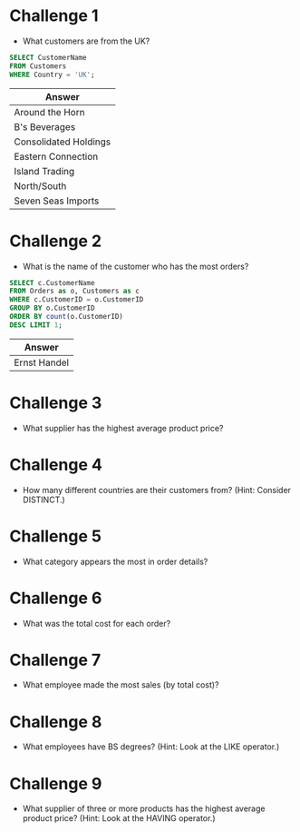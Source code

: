 # Challenge 1
* What customers are from the UK?

```sql
SELECT CustomerName
FROM Customers
WHERE Country = 'UK';
```

|Answer|
|---------------------|
|Around the Horn|
|B's Beverages|
|Consolidated Holdings|
|Eastern Connection|
|Island Trading|
|North/South|
|Seven Seas Imports|

# Challenge 2
* What is the name of the customer who has the most orders?
```sql
SELECT c.CustomerName
FROM Orders as o, Customers as c 
WHERE c.CustomerID = o.CustomerID 
GROUP BY o.CustomerID 
ORDER BY count(o.CustomerID)
DESC LIMIT 1;
```
|Answer|
|---------------------|
|Ernst Handel|

# Challenge 3
* What supplier has the highest average product price?

# Challenge 4
* How many different countries are their customers from? (Hint: Consider DISTINCT.)

# Challenge 5
* What category appears the most in order details?

# Challenge 6
* What was the total cost for each order?

# Challenge 7
* What employee made the most sales (by total cost)?

# Challenge 8
* What employees have BS degrees? (Hint: Look at the LIKE operator.)

# Challenge 9
* What supplier of three or more products has the highest average product price? (Hint: Look at the HAVING operator.)
